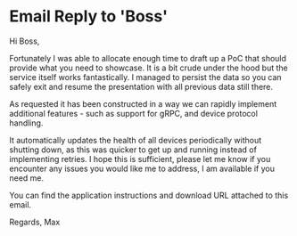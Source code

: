 # Email Reply to 'Boss'

Hi Boss,

Fortunately I was able to allocate enough time to draft up a PoC that should provide what you need to showcase.
It is a bit crude under the hood but the service itself works fantastically.
I managed to persist the data so you can safely exit and resume the presentation with all previous data still there.

As requested it has been constructed in a way we can rapidly implement additional features - such as support for gRPC,
and device protocol handling.

It automatically updates the health of all devices periodically without shutting down,
as this was quicker to get up and running instead of implementing retries.
I hope this is sufficient, please let me know if you encounter any issues you would
like me to address, I am available if you need me.

You can find the application instructions and download URL attached to this email.

Regards,
Max
